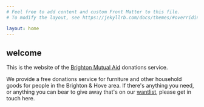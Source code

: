 ```yaml
---
# Feel free to add content and custom Front Matter to this file.
# To modify the layout, see https://jekyllrb.com/docs/themes/#overriding-theme-defaults

layout: home
---
```

## welcome

This is the website of the [Brighton Mutual Aid](https://brightonmutualaid.co.uk/) donations service.

We provide a free donations service for furniture and other household goods for people in the Brighton & Hove area. If there's anything you need, or anything you can bear to give away that's on our [wantlist](/wantlist), please get in touch here.
